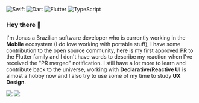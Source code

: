 ![Swift](https://img.shields.io/badge/swift-F54A2A?style=for-the-badge&logo=swift&logoColor=white) ![Dart](https://img.shields.io/badge/dart-%230175C2.svg?style=for-the-badge&logo=dart&logoColor=white) ![Flutter](https://img.shields.io/badge/Flutter-%2302569B.svg?style=for-the-badge&logo=Flutter&logoColor=white) ![TypeScript](https://img.shields.io/badge/typescript-%23007ACC.svg?style=for-the-badge&logo=typescript&logoColor=white)

### Hey there 👋

I'm Jonas a Brazilian software developer who is currently working in the **Mobile** ecosystem (I do love working with portable stuff), I have some contribution to the open source community, here is my first [approved PR](https://github.com/flutter/samples/pull/965) to the Flutter family and I don't have words to describe my reaction when I've received the "PR merged" notification. I still have a lot more to learn and contribute back to the universe, working with **Declarative/Reactive UI**  is almost a hobby now and I also try to use some of my time to study **UX Design**.

<a>
	<picture>
	  <source
	    srcset="https://github-readme-stats.vercel.app/api?username=jonasjuni&show_icons=true&hide_border=true&count_private=true&bg_color=00000000&title_color=FF3300&text_color=F5F5F5&icon_color=FF5C33"
	    media="(prefers-color-scheme: dark)"
	  />
	  <source
	    srcset="https://github-readme-stats.vercel.app/api?username=jonasjuni&show_icons=true&hide_border=true&count_private=true&bg_color=00000000&title_color=FF3300&text_color=111111&icon_color=FF5C33"
	    media="(prefers-color-scheme: light), (prefers-color-scheme: no-preference)"
	  />
	  <img src="https://github-readme-stats.vercel.app/api?username=jonasjuni&show_icons=true&hide_border=true&count_private=true&bg_color=00000000&title_color=FF3300&text_color=111111&icon_color=FF5C33" />
	</picture>
<a/>

<a>
	<picture>
		<source
		srcset="https://github-readme-stats.vercel.app/api/top-langs/?username=jonasjuni&layout=compact&hide_border=true&bg_color=00000000&title_color=FF3300&text_color=F5F5F5"
		media="(prefers-color-scheme: dark)"
		/>
		<source
		srcset="https://github-readme-stats.vercel.app/api/top-langs/?username=jonasjuni&layout=compact&hide_border=true&bg_color=00000000&title_color=FF3300&text_color=111111"
		media="(prefers-color-scheme: light), (prefers-color-scheme: no-preference)"
		/>
		<img src="https://github-readme-stats.vercel.app/api/top-langs/?username=jonasjuni&layout=compact&hide_border=true&bg_color=00000000&title_color=FF3300&text_color=111111" />
	</picture>
<a/>
